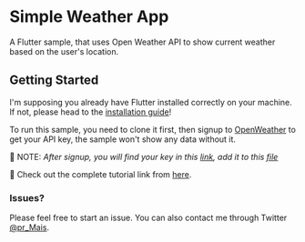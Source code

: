 # Simple Weather App

A Flutter sample, that uses Open Weather API to show current weather based on the user's location.

## Getting Started

I'm supposing you already have Flutter installed correctly on your machine.
If not, please head to the [installation guide](https://flutter.dev/docs/get-started/install)!
<br>

To run this sample, you need to clone it first, then signup to [OpenWeather](https://home.openweathermap.org/) to get your API key, the sample won't show any data without it. 

📝 NOTE: *After signup, you will find your key in this [link](https://home.openweathermap.org/api_keys), add it to this [file](https://github.com/pr-Mais/weather_app/blob/master/lib/key.dart)*

🔗 Check out the complete tutorial link from [here](https://fairybits.com/blog/flutter-weather-app-en/).

### Issues?
Please feel free to start an issue. You can also contact me through Twitter [@pr_Mais](https://twitter.com/pr_mais).
